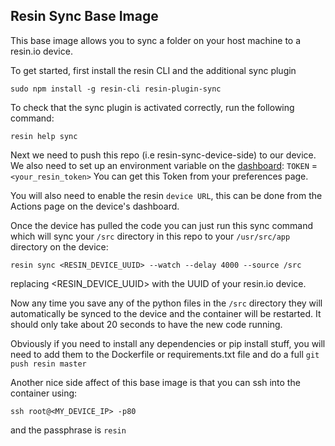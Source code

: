## Resin Sync Base Image
This base image allows you to sync a folder on your host machine to a resin.io device.

To get started, first install the resin CLI and the additional sync plugin
```
sudo npm install -g resin-cli resin-plugin-sync
```
To check that the sync plugin is activated correctly, run the following command:
```
resin help sync
```

Next we need to push this repo (i.e resin-sync-device-side) to our device. We also need to set up an environment variable on the [dashboard](dashboard.resin.io):
`TOKEN` = `<your_resin_token>`
You can get this Token from your preferences page.

You will also need to enable the resin `device URL`, this can be done from the Actions page on the device's dashboard.

Once the device has pulled the code you can just run this sync command which will sync your `/src` directory in this repo to your `/usr/src/app` directory on the device:
```
resin sync <RESIN_DEVICE_UUID> --watch --delay 4000 --source /src
```
replacing <RESIN_DEVICE_UUID> with the UUID of your resin.io device.

Now any time you save any of the python files in the `/src` directory they will automatically be synced to the device and the container will be restarted. It should only take about 20 seconds to have the new code running.

Obviously if you need to install any dependencies or pip install stuff, you will need to add them to the Dockerfile or requirements.txt file and do a full `git push resin master`

Another nice side affect of this base image is that you can ssh into the container using:
```
ssh root@<MY_DEVICE_IP> -p80
```
and the passphrase is `resin`
